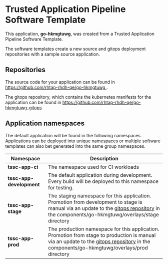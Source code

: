 # Trusted Application Pipeline Software Template

This application, **go-hkmgtuwg**, was created from a Trusted Application Pipeline Software Template.

The software templates create a new source and gitops deployment repositories with a sample source application. 

## Repositories

The source code for your application can be found in [https://github.com/rhtap-rhdh-qe/go-hkmgtuwg ](https://github.com/rhtap-rhdh-qe/go-hkmgtuwg ).
 
The gitops repository, which contains the kubernetes manifests for the application can be found in 
[https://github.com/rhtap-rhdh-qe/go-hkmgtuwg-gitops ](https://github.com/rhtap-rhdh-qe/go-hkmgtuwg-gitops ) 

## Application namespaces 

The default application will be found in the following namespaces. Applications can be deployed into unique namespaces or multiple software templates can also bet generated into the same group namespaces.  

|  Namespace   |  Description   |  
| -------- | -------- |
| **tssc-app-ci** | The namespace used for CI workloads |
| **tssc-app-development** | The default application during development. Every build will be deployed to this namespace for testing. |
| **tssc-app-stage** | The staging namespace for this application. Promotion from development to stage is manual via an update to the [gitops repository](https://github.com/rhtap-rhdh-qe/go-hkmgtuwg-gitops ) in the components/go-hkmgtuwg/overlays/stage directory |
| **tssc-app-prod** | The production namespace for this application. Promotion from stage to production is manual via an update to the [gitops repository](https://github.com/rhtap-rhdh-qe/go-hkmgtuwg-gitops ) in the components/go-hkmgtuwg/overlays/prod directory |